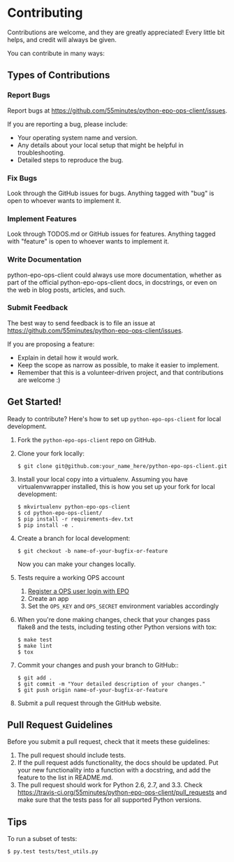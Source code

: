 # Contributing

Contributions are welcome, and they are greatly appreciated! Every
little bit helps, and credit will always be given. 

You can contribute in many ways:

## Types of Contributions

### Report Bugs

Report bugs at <https://github.com/55minutes/python-epo-ops-client/issues>.

If you are reporting a bug, please include:

* Your operating system name and version.
* Any details about your local setup that might be helpful in troubleshooting.
* Detailed steps to reproduce the bug.

### Fix Bugs

Look through the GitHub issues for bugs. Anything tagged with "bug" is open to
whoever wants to implement it.

### Implement Features

Look through TODOS.md or GitHub issues for features. Anything tagged with
"feature" is open to whoever wants to implement it.

### Write Documentation

python-epo-ops-client could always use more documentation, whether as part of
the official python-epo-ops-client docs, in docstrings, or even on the web in
blog posts, articles, and such.

### Submit Feedback

The best way to send feedback is to file an issue at
https://github.com/55minutes/python-epo-ops-client/issues.

If you are proposing a feature:

* Explain in detail how it would work.
* Keep the scope as narrow as possible, to make it easier to implement.
* Remember that this is a volunteer-driven project, and that contributions are
  welcome :)

## Get Started!

Ready to contribute? Here's how to set up `python-epo-ops-client` for local
development.

1.  Fork the `python-epo-ops-client` repo on GitHub.
2.  Clone your fork locally:

    ```
    $ git clone git@github.com:your_name_here/python-epo-ops-client.git
    ```

3.  Install your local copy into a virtualenv. Assuming you have
    virtualenvwrapper installed, this is how you set up your fork for local
    development:

    ```
    $ mkvirtualenv python-epo-ops-client
    $ cd python-epo-ops-client/
    $ pip install -r requirements-dev.txt
    $ pip install -e .
    ```

4.  Create a branch for local development:

    ```
    $ git checkout -b name-of-your-bugfix-or-feature
    ```

    Now you can make your changes locally.

5.  Tests require a working OPS account

    1.  [Register a OPS user login with EPO][OPS registration]
    2.  Create an app
    3.  Set the `OPS_KEY` and `OPS_SECRET` environment variables accordingly

5.  When you're done making changes, check that your changes pass flake8 and
    the tests, including testing other Python versions with tox:

    ```
    $ make test
    $ make lint
    $ tox
    ```

6.  Commit your changes and push your branch to GitHub::

    ```
    $ git add .
    $ git commit -m "Your detailed description of your changes."
    $ git push origin name-of-your-bugfix-or-feature
    ```

7.  Submit a pull request through the GitHub website.

## Pull Request Guidelines

Before you submit a pull request, check that it meets these guidelines:

1.  The pull request should include tests.
2.  If the pull request adds functionality, the docs should be updated. Put
    your new functionality into a function with a docstring, and add the
    feature to the list in README.md.
3.  The pull request should work for Python 2.6, 2.7, and 3.3.  Check
    https://travis-ci.org/55minutes/python-epo-ops-client/pull_requests and
    make sure that the tests pass for all supported Python versions.

## Tips

To run a subset of tests:

```
$ py.test tests/test_utils.py
```


[OPS registration]: https://developers.epo.org/user/register
